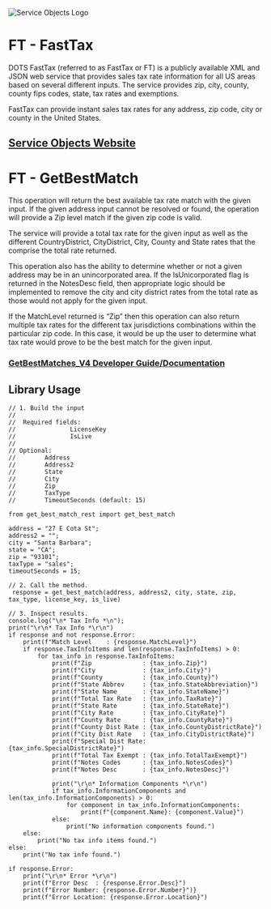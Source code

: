 ﻿![Service Objects Logo](https://www.serviceobjects.com/wp-content/uploads/2021/05/SO-Logo-with-TM.gif "Service Objects Logo")

# FT - FastTax

DOTS FastTax (referred to as FastTax or FT) is a publicly available XML and JSON web service that provides sales tax rate information for all US areas based on several different inputs. The service provides zip, city, county, county fips codes, state, tax rates and exemptions. 

FastTax can provide instant sales tax rates for any address, zip code, city or county in the United States.

## [Service Objects Website](https://serviceobjects.com)

# FT - GetBestMatch

This operation will return the best available tax rate match with the given input. If the given address input cannot be resolved or found, the operation will provide a Zip level match if the given zip code is valid. 

The service will provide a total tax rate for the given input as well as the different CountryDistrict, CityDistrict, City, County and State rates that the comprise the total rate returned. 

This operation also has the ability to determine whether or not a given address may be in an unincorporated area.  If the IsUnicorporated flag is returned in the NotesDesc field, then appropriate logic should be implemented to remove the city and city district rates from the total rate as those would not apply for the given input.

If the MatchLevel returned is “Zip” then this operation can also return multiple tax rates for the different tax jurisdictions combinations within the particular zip code. In this case, it would be up the user to determine what tax rate would prove to be the best match for the given input.

### [GetBestMatches_V4 Developer Guide/Documentation](https://www.serviceobjects.com/docs/dots-fasttax/ft-operations/ft-getbestmatch-recommended-operation/)

## Library Usage

```
// 1. Build the input
//
//  Required fields:
//               LicenseKey
//               IsLive
// 
// Optional:
//        Address
//        Address2
//        State
//        City
//        Zip
//        TaxType	
//        TimeoutSeconds (default: 15)

from get_best_match_rest import get_best_match

address = "27 E Cota St";
address2 = "";
city = "Santa Barbara";
state = "CA";
zip = "93101";
taxType = "sales";
timeoutSeconds = 15;

// 2. Call the method.
 response = get_best_match(address, address2, city, state, zip, tax_type, license_key, is_live)

// 3. Inspect results.
console.log("\n* Tax Info *\n");
print("\r\n* Tax Info *\r\n")
if response and not response.Error:
    print(f"Match Level    : {response.MatchLevel}")
    if response.TaxInfoItems and len(response.TaxInfoItems) > 0:
        for tax_info in response.TaxInfoItems:
            print(f"Zip              : {tax_info.Zip}")
            print(f"City             : {tax_info.City}")
            print(f"County           : {tax_info.County}")
            print(f"State Abbrev     : {tax_info.StateAbbreviation}")
            print(f"State Name       : {tax_info.StateName}")
            print(f"Total Tax Rate   : {tax_info.TaxRate}")
            print(f"State Rate       : {tax_info.StateRate}")
            print(f"City Rate        : {tax_info.CityRate}")
            print(f"County Rate      : {tax_info.CountyRate}")
            print(f"County Dist Rate : {tax_info.CountyDistrictRate}")
            print(f"City Dist Rate   : {tax_info.CityDistrictRate}")
            print(f"Special Dist Rate: {tax_info.SpecialDistrictRate}")
            print(f"Total Tax Exempt : {tax_info.TotalTaxExempt}")
            print(f"Notes Codes      : {tax_info.NotesCodes}")
            print(f"Notes Desc       : {tax_info.NotesDesc}")

            print("\r\n* Information Components *\r\n")
            if tax_info.InformationComponents and len(tax_info.InformationComponents) > 0:
                for component in tax_info.InformationComponents:
                    print(f"{component.Name}: {component.Value}")
            else:
                print("No information components found.")
    else:
        print("No tax info items found.")
else:
    print("No tax info found.")

if response.Error:
    print("\r\n* Error *\r\n")
    print(f"Error Desc  : {response.Error.Desc}")
    print(f"Error Number: {response.Error.Number}")}
    print(f"Error Location: {response.Error.Location}")
```
